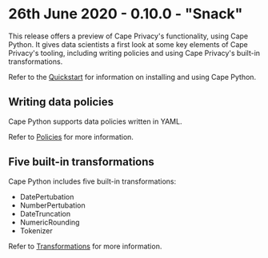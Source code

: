# 26th June 2020 - 0.10.0 - "Snack"

This release offers a preview of Cape Privacy's functionality, using Cape Python. It gives data scientists a first look at some key elements of Cape Privacy's tooling, including writing policies and using Cape Privacy's built-in transformations.

Refer to the [Quickstart](../libraries/cape-python/quickstart.md) for information on installing and using Cape Python.

## Writing data policies

Cape Python supports data policies written in YAML.

Refer to [Policies](../libraries/cape-python/policies.md) for more information.

## Five built-in transformations

Cape Python includes five built-in transformations:

* DatePertubation
* NumberPertubation
* DateTruncation
* NumericRounding
* Tokenizer

Refer to [Transformations](../libraries/cape-python/transformations.md) for more information.

